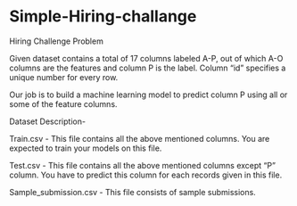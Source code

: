 # Simple-Hiring-challange

Hiring Challenge Problem

Given dataset contains a total of 17 columns labeled A-P, out of which A-O columns are the features and column P is the label. Column “id” specifies a unique number for every row.

Our job is to build a machine learning model to predict column P using all or some of the feature columns.

Dataset Description-

Train.csv - This file contains all the above mentioned columns. You are expected to train your models on this file.

Test.csv - This file contains all the above mentioned columns except “P” column. You have to predict this column for each records given in this file.

Sample_submission.csv - This file consists of sample submissions.
